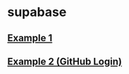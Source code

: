 # supabase
## [Example 1](https://tayaki71751.github.io/gukbi/supabase/supabase01.html)
## [Example 2 (GitHub Login)](https://tayaki71751.github.io/gukbi/supabase/supabase02.html)